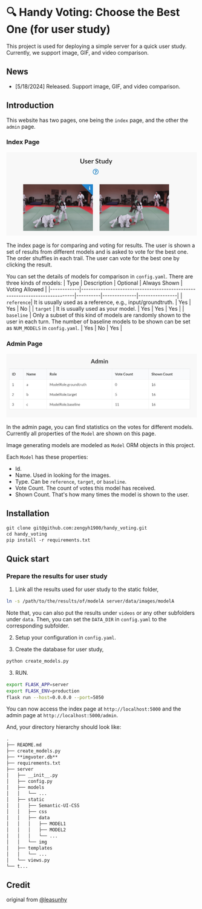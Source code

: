 # 🔍 Handy Voting: Choose the Best One (for user study)

This project is used for deploying a simple server for a quick user study.
Currently, we support image, GIF, and video comparison.


## News
* [5/18/2024] Released. Support image, GIF, and video comparison.



## Introduction

This website has two pages, one being the `index` page, and the other the `admin` page.

### Index Page

![index.page](assets/user.jpg)

The index page is for comparing and voting for results. The user is shown a set of results from different models and is asked to vote for the best one. The order shuffles in each trail. The user can vote for the best one by clicking the result.

You can set the details of models for comparison in `config.yaml`. There are three kinds of models:
| Type       | Description                                                               | Optional | Always Shown | Voting Allowed |
|------------|---------------------------------------------------------------------------|----------|--------------|----------------|
| `reference`| It is usually used as a reference, e.g., input/groundtruth. | Yes      | Yes          | No             |
| `target`   | It is usually used as your model. | Yes      | Yes          | Yes            |
| `baseline` | Only a subset of this kind of models are randomly shown to the user in each turn. The number of baseline models to be shown can be set as `NUM_MODELS` in `config.yaml`. | Yes      | No           | Yes            |


### Admin Page

![admin.page](assets/admin.jpg)

In the admin page, you can find statistics on the votes for different models.
Currently all properties of the `Model` are shown on this page.

Image generating models are modeled as `Model` ORM objects in this project.

Each `Model` has these properties:

* Id.
* Name. Used in looking for the images.
* Type. Can be `reference`, `target`, or `baseline`.
* Vote Count. The count of votes this model has received.
* Shown Count. That's how many times the model is shown to the user.




## Installation

```
git clone git@github.com:zengyh1900/handy_voting.git
cd handy_voting
pip install -r requirements.txt
```

## Quick start

### Prepare the results for user study

1. Link all the results used for user study to the static folder,
```bash
ln -s /path/to/the/results/of/modelA server/data/images/modelA
```
Note that, you can also put the results under `videos` or any other subfolders under `data`. Then, you can set the `DATA_DIR` in `config.yaml` to the corresponding subfolder.

2. Setup your configuration in `config.yaml`.

3. Create the database for user study,
```bash
python create_models.py
```

3. RUN.
```bash
export FLASK_APP=server
export FLASK_ENV=production
flask run --host=0.0.0.0 --port=5050
```

You can now access the index page at `http://localhost:5000`
and the admin page at `http://localhost:5000/admin`.

And, your directory hierarchy should look like:

```
.
├── README.md
├── create_models.py
├── **imgvoter.db**
├── requirements.txt
├── server
│   ├── __init__.py
│   ├── config.py
│   ├── models
│   │   └── ...
│   ├── static
│   │   ├── Semantic-UI-CSS
│   │   ├── css
│   │   ├── data
│   │   │   ├── MODEL1
│   │   │   ├── MODEL2
│   │   │   └── ...
│   │   └── img
│   ├── templates
│   │   └── ...
│   └── views.py
└── t...
```


## Credit
original from [@leasunhy](https://github.com/leasunhy)
